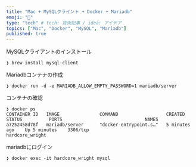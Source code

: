```yaml
---
title: "Mac + MySQLクライント + Docker + Mariadb"
emoji: "💨"
type: "tech" # tech: 技術記事 / idea: アイデア
topics: ["Mac", "Docker", "MySQL", "Mariadb"]
published: true
---
```


MySQLクライアントのインストール
```
❯ brew install mysql-client
```

Mariadbコンテナの作成
```
❯ docker run -d -e MARIADB_ALLOW_EMPTY_PASSWORD=1 mariadb/server
```

コンテナの確認
```
❯ docker ps
CONTAINER ID   IMAGE               COMMAND                  CREATED          STATUS          PORTS                               NAMES
a7252458d78f   mariadb/server      "docker-entrypoint.s…"   5 minutes ago    Up 5 minutes    3306/tcp                            hardcore_wright

```

mariadbにログイン
```
❯ docker exec -it hardcore_wright mysql
```

